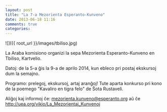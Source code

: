 ```yaml
---
layout: post
title: "La 7-a Mezorienta Esperanto-Kunveno"
date: 2013-06-18 11:16
comments: true
categories: 
---
```

![]({{ root_url }}/images/tbiliso.jpg)

La Araba komisiono organizi la sepa Mezorienta Esperanto-Kunveno en Tbiliso, Kartvelio.

Datoj: de la 5-a ĝis la 9-a de aprilo 2014, kun ebleco pri postaj ekskursoj dum la semajno.
 
Programo: prelegoj, ekskursoj, artaj aranĝoj!
Tute aparta konkurso pri kono de la poemego "Kavaliro en tigra felo" de Ŝota Rustaveli.


Aliĝoj kaj informoj ĉe: mezorienta.kunveno@esperanto.org
aŭ ĉe http://uea.org/vikio/La_Mezorientaj_Kunvenoj
